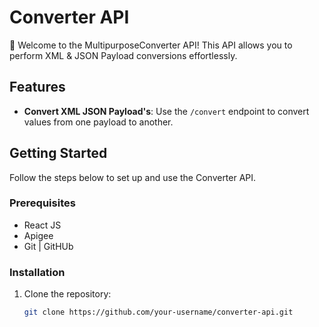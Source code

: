 # Converter API

🚀 Welcome to the MultipurposeConverter API! This API allows you to perform XML & JSON Payload conversions effortlessly.

## Features

- **Convert XML JSON Payload's**: Use the `/convert` endpoint to convert values from one payload to another.

## Getting Started

Follow the steps below to set up and use the Converter API.

### Prerequisites

- React JS
- Apigee
- Git | GitHUb

### Installation

1. Clone the repository:

   ```bash
   git clone https://github.com/your-username/converter-api.git
